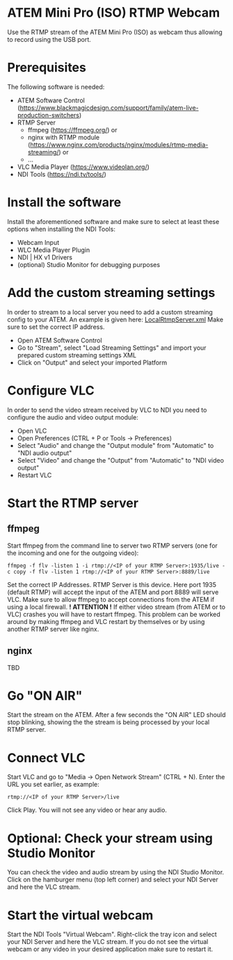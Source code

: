# ATEM Mini Pro (ISO) RTMP Webcam
Use the RTMP stream of the ATEM Mini Pro (ISO) as webcam thus allowing to record using the USB port.
# Prerequisites
The following software is needed:
 - ATEM Software Control (https://www.blackmagicdesign.com/support/family/atem-live-production-switchers)
 - RTMP Server
	 - ffmpeg (https://ffmpeg.org/) or
	 - nginx with RTMP module (https://www.nginx.com/products/nginx/modules/rtmp-media-streaming/) or
	 - ...
 - VLC Media Player (https://www.videolan.org/)
 - NDI Tools (https://ndi.tv/tools/)
# Install the software
Install the aforementioned software and make sure to select at least these options when installing the NDI Tools:
 - Webcam Input
 - WLC Media Player Plugin
 - NDI | HX v1 Drivers
 - (optional) Studio Monitor for debugging purposes
# Add the custom streaming settings
In order to stream to a local server you need to add a custom streaming config to your ATEM. An example is given here: [LocalRtmpServer.xml](https://github.com/mb-auh/AtemMiniProRtmpWebcam/blob/main/LocalRtmpServer.xml)
Make sure to set the correct IP address.
 - Open ATEM Software Control
 - Go to "Stream", select "Load Streaming Settings" and import your prepared custom streaming settings XML
 - Click on "Output" and select your imported Platform

# Configure VLC
In order to send the video stream received by VLC to NDI you need to configure the audio and video output module:
 - Open VLC
 - Open Preferences (CTRL + P or Tools -> Preferences)
 - Select "Audio" and change the "Output module" from "Automatic" to "NDI audio output"
 - Select "Video" and change the "Output" from "Automatic" to "NDI video output"
 - Restart VLC

# Start the RTMP server
## ffmpeg
Start ffmpeg from the command line to server two RTMP servers (one for the incoming and one for the outgoing video):

    ffmpeg -f flv -listen 1 -i rtmp://<IP of your RTMP Server>:1935/live -c copy -f flv -listen 1 rtmp://<IP of your RTMP Server>:8889/live
Set the correct IP Addresses. RTMP Server is this device. Here port 1935 (default RTMP) will accept the input of the ATEM and port 8889 will serve VLC.
Make sure to allow ffmpeg to accept connections from the ATEM if using a local firewall.
**! ATTENTION !**
If either video stream (from ATEM or to VLC) crashes you will have to restart ffmpeg. This problem can be worked around by making ffmpeg and VLC restart by themselves or by using another RTMP server like nginx.
## nginx
TBD
# Go "ON AIR"
Start the stream on the ATEM. After a few seconds the "ON AIR" LED should stop blinking, showing the the stream is being processed by your local RTMP server.
# Connect VLC
Start VLC and go to "Media -> Open Network Stream" (CTRL + N). Enter the URL you set earlier, as example:

    rtmp://<IP of your RTMP Server>/live
Click Play. You will not see any video or hear any audio.
# Optional: Check your stream using Studio Monitor
You can check the video and audio stream by using the NDI Studio Monitor. Click on the hamburger menu (top left corner) and select your NDI Server and here the VLC stream.
# Start the virtual webcam
Start the NDI Tools "Virtual Webcam". Right-click the tray icon and select your NDI Server and here the VLC stream. If you do not see the virtual webcam or any video in your desired application make sure to restart it.
